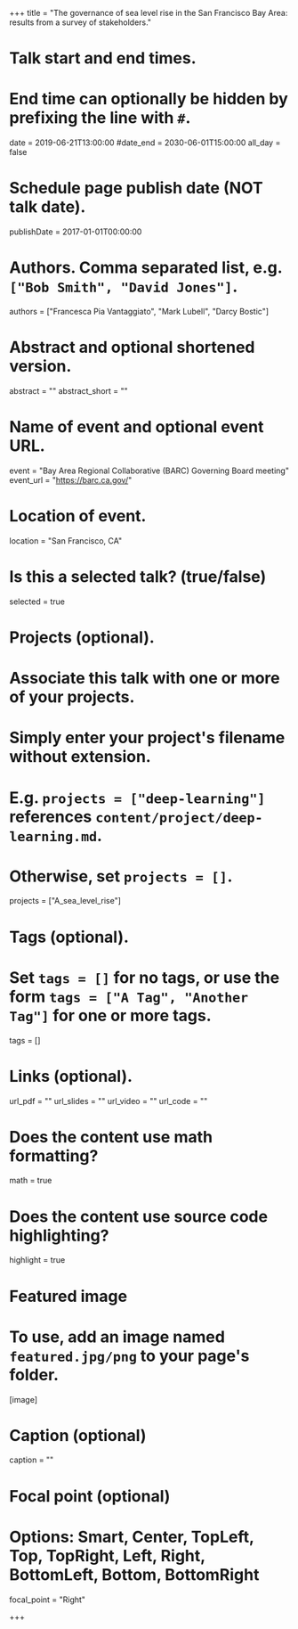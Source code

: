 +++
title = "The governance of sea level rise in the San Francisco Bay Area: results from a survey of stakeholders."
# Talk start and end times.
#   End time can optionally be hidden by prefixing the line with `#`.
date = 2019-06-21T13:00:00
#date_end = 2030-06-01T15:00:00
all_day = false

# Schedule page publish date (NOT talk date).
publishDate = 2017-01-01T00:00:00

# Authors. Comma separated list, e.g. `["Bob Smith", "David Jones"]`.
authors = ["Francesca Pia Vantaggiato", "Mark Lubell", "Darcy Bostic"]

# Abstract and optional shortened version.
abstract = ""
abstract_short = ""

# Name of event and optional event URL.
event = "Bay Area Regional Collaborative (BARC) Governing Board meeting"
event_url = "https://barc.ca.gov/"

# Location of event.
location = "San Francisco, CA"

# Is this a selected talk? (true/false)
selected = true

# Projects (optional).
#   Associate this talk with one or more of your projects.
#   Simply enter your project's filename without extension.
#   E.g. `projects = ["deep-learning"]` references `content/project/deep-learning.md`.
#   Otherwise, set `projects = []`.
projects = ["A_sea_level_rise"]

# Tags (optional).
#   Set `tags = []` for no tags, or use the form `tags = ["A Tag", "Another Tag"]` for one or more tags.
tags = []

# Links (optional).
url_pdf = ""
url_slides = ""
url_video = ""
url_code = ""

# Does the content use math formatting?
math = true

# Does the content use source code highlighting?
highlight = true

# Featured image
# To use, add an image named `featured.jpg/png` to your page's folder. 
[image]
  # Caption (optional)
  caption = ""

  # Focal point (optional)
  # Options: Smart, Center, TopLeft, Top, TopRight, Left, Right, BottomLeft, Bottom, BottomRight
  focal_point = "Right"

+++
